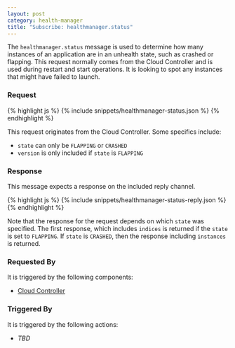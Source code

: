 ```yaml
---
layout: post
category: health-manager
title: "Subscribe: healthmanager.status"
---
```


The `healthmanager.status` message is used to determine how many instances of an
application are in an unhealth state, such as crashed or flapping.  This request
normally comes from the Cloud Controller and is used during restart and start
operations.  It is looking to spot any instances that might have failed to launch.

### Request

<div class="js example">
{% highlight js %}
{% include snippets/healthmanager-status.json %}
{% endhighlight %}
</div>

This request originates from the Cloud Controller. Some specifics include:

* `state` can only be `FLAPPING` or `CRASHED`
* `version` is only included if `state` is `FLAPPING`

### Response

This message expects a response on the included reply channel.

<div class="js example">
{% highlight js %}
{% include snippets/healthmanager-status-reply.json %}
{% endhighlight %}
</div>

Note that the response for the request depends on which `state` was specified.
The first response, which includes `indices` is returned if the `state` is set
to `FLAPPING`.  If `state` is `CRASHED`, then the response including `instances`
is returned.

### Requested By

It is triggered by the following components:

* [Cloud Controller](/cloud-controller/publish-healthmanager-status)

### Triggered By

It is triggered by the following actions:

* *TBD*
